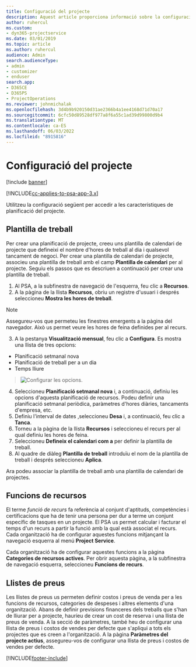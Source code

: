 ```yaml
---
title: Configuració del projecte
description: Aquest article proporciona informació sobre la configuració de l'administració de projectes.
author: ruhercul
ms.custom:
- dyn365-projectservice
ms.date: 03/01/2019
ms.topic: article
ms.author: ruhercul
audience: Admin
search.audienceType:
- admin
- customizer
- enduser
search.app:
- D365CE
- D365PS
- ProjectOperations
ms.reviewer: johnmichalak
ms.openlocfilehash: 3d4b9b920150d31ae2366b4a1ee4168d71d70a17
ms.sourcegitcommit: 6cfc50d89528df977a8f6a55c1ad39d99800d9b4
ms.translationtype: MT
ms.contentlocale: ca-ES
ms.lasthandoff: 06/03/2022
ms.locfileid: "8915816"
---
```

# <a name="project-settings"></a>Configuració del projecte

[!include [banner](../includes/psa-now-project-operations.md)]

[!INCLUDE[cc-applies-to-psa-app-3.x](../includes/cc-applies-to-psa-app-3x.md)]

Utilitzeu la configuració següent per accedir a les característiques de planificació del projecte.

## <a name="work-template"></a>Plantilla de treball

Per crear una planificació de projecte, creeu uns plantilla de calendari de projecte que defineixi el nombre d'hores de treball al dia i qualsevol tancament de negoci. Per crear una plantilla de calendari de projecte, associeu una plantilla de treball amb el camp **Plantilla de calendari** per al projecte. Seguiu els passos que es descriuen a continuació per crear una plantilla de treball.

1. Al PSA, a la subfinestra de navegació de l'esquerra, feu clic a **Recursos**. 
2. A la pàgina de la llista **Recursos**, obriu un registre d'usuari i després seleccioneu **Mostra les hores de treball**.

  > [!NOTE]
  > Assegureu-vos que permeteu les finestres emergents a la pàgina del navegador. Això us permet veure les hores de feina definides per al recurs.
  
3. A la pestanya **Visualització mensual**, feu clic a **Configura**. Es mostra una llista de tres opcions: 

  - Planificació setmanal nova
  - Planificació de treball per a un dia
  - Temps lliure

> ![Configurar les opcions.](media/project-13.png)

4. Seleccioneu **Planificació setmanal nova** i, a continuació, definiu les opcions d'aquesta planificació de recursos. Podeu definir una planificació setmanal periòdica, paràmetres d'hores diàries, tancaments d'empresa, etc.
5. Definiu l'interval de dates ,seleccioneu **Desa** i, a continuació, feu clic a **Tanca**. 
6. Torneu a la pàgina de la llista **Recursos** i seleccioneu el recurs per al qual definiu les hores de feina. 
7. Seleccioneu **Defineix el calendari com a** per definir la plantilla de treball. 
8. Al quadre de diàleg **Plantilla de treball** introduïu el nom de la plantilla de treball i després seleccioneu **Aplica**. 

Ara podeu associar la plantilla de treball amb una plantilla de calendari de projectes.

## <a name="resource-roles"></a>Funcions de recursos

El terme *funció de recurs* fa referència al conjunt d'aptituds, competències i certificacions que ha de tenir una persona per dur a terme un conjunt específic de tasques en un projecte. El PSA us permet calcular i facturar el temps d'un recurs a partir la funció amb la qual està associat el recurs. Cada organització ha de configurar aquestes funcions mitjançant la navegació esquerra al menú **Project Service**.

Cada organització ha de configurar aquestes funcions a la pàgina **Categories de recursos actives**. Per obrir aquesta pàgina, a la subfinestra de navegació esquerra, seleccioneu **Funcions de recurs**.

## <a name="price-lists"></a>Llistes de preus

Les llistes de preus us permeten definir costos i preus de venda per a les funcions de recursos, categories de despeses i altres elements d'una organització. Abans de definir previsions financeres dels treballs que s'han de lliurar per a projecte, hauríeu de crear un cost de reserva i una llista de preus de venda. A la secció de paràmetres, també heu de configurar una llista de preus i costos de vendes per defecte que s'apliqui a tots els projectes que es creen a l'organització. A la pàgina **Paràmetres del projecte actius**, assegureu-vos de configurar una llista de preus i costos de vendes per defecte.


[!INCLUDE[footer-include](../includes/footer-banner.md)]
